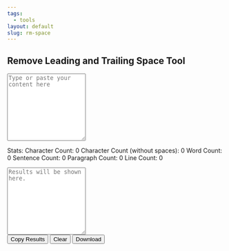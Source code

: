 ```yaml
---
tags:
  - tools
layout: default
slug: rm-space
---
```


<script src="https://phrasefix.com/dist/js/jquery.min.js" type="text/javascript"></script>

<h2 class="text-center">Remove Leading and Trailing Space Tool</h2>
<script>
//     Copyright Notice: 
//     Copying or using it without proper permission is against terms of service.
//     © 2024 PhraseFix.com. All rights reserved.
var _0x2c21c3=_0x2945;(function(_0x4ec64b,_0x4aebf9){var _0x4056b7=_0x2945,_0x2bcca2=_0x4ec64b();while(!![]){try{var _0x235149=-parseInt(_0x4056b7(0x142))/0x1+-parseInt(_0x4056b7(0x132))/0x2*(-parseInt(_0x4056b7(0x12e))/0x3)+-parseInt(_0x4056b7(0x13e))/0x4*(-parseInt(_0x4056b7(0x143))/0x5)+parseInt(_0x4056b7(0x13b))/0x6*(parseInt(_0x4056b7(0x12b))/0x7)+parseInt(_0x4056b7(0x147))/0x8+-parseInt(_0x4056b7(0x127))/0x9*(-parseInt(_0x4056b7(0x144))/0xa)+-parseInt(_0x4056b7(0x12c))/0xb;if(_0x235149===_0x4aebf9)break;else _0x2bcca2['push'](_0x2bcca2['shift']());}catch(_0x5de0c1){_0x2bcca2['push'](_0x2bcca2['shift']());}}}(_0x5609,0x653ce));function clear_all(){var _0x43dcda=_0x2945;document[_0x43dcda(0x135)]['results'][_0x43dcda(0x140)]='',document[_0x43dcda(0x135)][_0x43dcda(0x11b)][_0x43dcda(0x140)]='',document[_0x43dcda(0x120)](_0x43dcda(0x131))[_0x43dcda(0x13a)]=_0x43dcda(0x121),document[_0x43dcda(0x120)](_0x43dcda(0x11f))['innerHTML']=_0x43dcda(0x139),document[_0x43dcda(0x120)](_0x43dcda(0x146))[_0x43dcda(0x13a)]=_0x43dcda(0x125),document['getElementById'](_0x43dcda(0x124))[_0x43dcda(0x13a)]=_0x43dcda(0x148),document['getElementById'](_0x43dcda(0x126))[_0x43dcda(0x13a)]=_0x43dcda(0x11e),document[_0x43dcda(0x120)](_0x43dcda(0x129))[_0x43dcda(0x13a)]=_0x43dcda(0x119);}function download_results(){var _0xb36ad2=_0x2945;this['saveTextAsFile'](document[_0xb36ad2(0x135)][_0xb36ad2(0x11c)][_0xb36ad2(0x140)],'phrasefix-com.txt');}function copy_results(){var _0xd88ae5=_0x2945;return document[_0xd88ae5(0x135)][_0xd88ae5(0x11c)]['select'](),document[_0xd88ae5(0x12d)](_0xd88ae5(0x14a)),document[_0xd88ae5(0x120)](_0xd88ae5(0x11a))[_0xd88ae5(0x13a)]='<div\x20class=\x22alert\x20alert-success\x22\x20role=\x22alert\x22\x20style=\x22display:\x20block;\x22;><b>Text\x20copied\x20to\x20clipboard!</b></div>',document[_0xd88ae5(0x120)](_0xd88ae5(0x11a))[_0xd88ae5(0x14b)]['display']=_0xd88ae5(0x141),setTimeout(function(){var _0x21ed58=_0xd88ae5;document[_0x21ed58(0x120)](_0x21ed58(0x11a))[_0x21ed58(0x14b)][_0x21ed58(0x12a)]=_0x21ed58(0x123);},0x1194),![];}function _0x2945(_0x2c3ac2,_0x3b5a3a){var _0x56097c=_0x5609();return _0x2945=function(_0x29459c,_0x410f55){_0x29459c=_0x29459c-0x118;var _0x59078c=_0x56097c[_0x29459c];return _0x59078c;},_0x2945(_0x2c3ac2,_0x3b5a3a);}function _0x5609(){var _0x30512c=['execCommand','3oBeaIu','https://phrasefix.com','text/plain','characterCount','1062156EcWsfE','webkitURL','createObjectURL','script','location','split','Download\x20File','Character\x20Count\x20(without\x20spaces):\x200','innerHTML','1002UPBSwf','fix','download','52uBoRaE','URL','value','block','766506YQQUjk','217145nyJecN','50hXlltm','createElement','wordCount','5802904LwZPul','Sentence\x20Count:\x200','appendChild','copy','style','href','Line\x20Count:\x200','copied','input','results','trim','Paragraph\x20Count:\x200','characterCountns','getElementById','Character\x20Count:\x200','body','none','sentenceCount','Word\x20Count:\x200','paragraphCount','327105VseFxq','indexOf','lineCount','display','7609sVZjhq','11034056kWozjT'];_0x5609=function(){return _0x30512c;};return _0x5609();}function phraseFix(){var _0x2ce1e0=_0x2945,_0x37652f=document[_0x2ce1e0(0x135)][_0x2ce1e0(0x11b)]['value'];_0x37652f=_0x37652f[_0x2ce1e0(0x137)](/\n/)['map'](function(_0x45f4a5){var _0x12bcc7=_0x2ce1e0;return _0x45f4a5[_0x12bcc7(0x11d)]();})['join']('\x0a'),document[_0x2ce1e0(0x135)][_0x2ce1e0(0x11c)][_0x2ce1e0(0x140)]=_0x37652f;}function saveTextAsFile(_0x30d70a,_0x4a16bd){var _0xf62c4e=_0x2945,_0x27e552=new Blob([_0x30d70a],{'type':_0xf62c4e(0x130)}),_0x4ef417=document[_0xf62c4e(0x145)]('a');_0x4ef417[_0xf62c4e(0x13d)]=_0x4a16bd,_0x4ef417[_0xf62c4e(0x13a)]=_0xf62c4e(0x138),window[_0xf62c4e(0x133)]!=null?_0x4ef417[_0xf62c4e(0x118)]=window[_0xf62c4e(0x133)][_0xf62c4e(0x134)](_0x27e552):(_0x4ef417[_0xf62c4e(0x118)]=window[_0xf62c4e(0x13f)][_0xf62c4e(0x134)](_0x27e552),_0x4ef417['onclick']=destroyClickedElement,_0x4ef417[_0xf62c4e(0x14b)][_0xf62c4e(0x12a)]=_0xf62c4e(0x123),document[_0xf62c4e(0x122)][_0xf62c4e(0x149)](_0x4ef417)),_0x4ef417['click']();}if(window[_0x2c21c3(0x136)]['href'][_0x2c21c3(0x128)](_0x2c21c3(0x13c))!=-0x1){}else window[_0x2c21c3(0x136)][_0x2c21c3(0x118)]=_0x2c21c3(0x12f);</script>

<form name="script">
<textarea name="input" id="input" rows="10" class="form-control border-0 form-control-lg shadow-sm" placeholder="Type or paste your content here" onkeyup="phraseFix();"></textarea>

Stats: <span id="characterCount" class="badge badge-light">Character Count: 0</span> 
<span id="characterCountns" class="badge badge-light">Character Count (without spaces): 0</span>
<span id="wordCount" class="badge badge-light">Word Count: 0</span>
<span id="sentenceCount" class="badge badge-light">Sentence Count: 0</span>
<span id="paragraphCount" class="badge badge-light">Paragraph Count: 0</span>
<span id="lineCount" class="badge badge-light">Line Count: 0</span>

<div class=" pt-2"></div>
<textarea name="results" id="results" rows="10" class="form-control border-0 form-control-lg shadow-sm" placeholder="Results will be shown here."></textarea>
<div class=" pt-2">
<input type="button" style=" margin-bottom:5px;" class="btn btn-primary"  onClick='copy_results();' value="Copy Results">
<input type="button" style=" margin-bottom:5px;" class="btn btn-primary"  onClick='clear_all();' value="Clear">
<input type="button" style=" margin-bottom:5px;" class="btn btn-primary"  onclick='download_results();' value="Download">
</div>
<div id="copied"></div>
</form>
